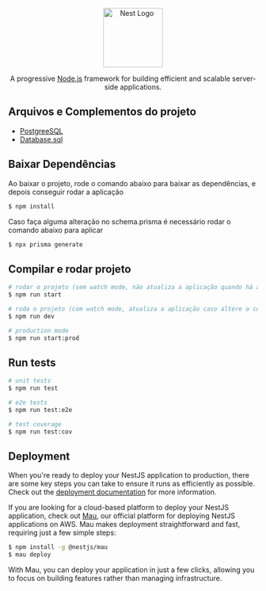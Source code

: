 <p align="center">
  <a href="http://nestjs.com/" target="blank"><img src="https://nestjs.com/img/logo-small.svg" width="120" alt="Nest Logo" /></a>
</p>

[circleci-image]: https://img.shields.io/circleci/build/github/nestjs/nest/master?token=abc123def456
[circleci-url]: https://circleci.com/gh/nestjs/nest

  <p align="center">A progressive <a href="http://nodejs.org" target="_blank">Node.js</a> framework for building efficient and scalable server-side applications.</p>
    
  <!--[![Backers on Open Collective](https://opencollective.com/nest/backers/badge.svg)](https://opencollective.com/nest#backer)
  [![Sponsors on Open Collective](https://opencollective.com/nest/sponsors/badge.svg)](https://opencollective.com/nest#sponsor)-->

## Arquivos e Complementos do projeto

- [PostgreeSQL](https://www.enterprisedb.com/downloads/postgres-postgresql-downloads)
- [Database.sql](https://github.com/MdevSs/flowfeed-backend/raw/main/download/download.zip)


## Baixar Dependências

<p align="left">Ao baixar o projeto, rode o comando abaixo para baixar as dependências, e depois conseguir rodar a aplicação</p>

```bash
$ npm install
```

<p align="left">Caso faça alguma alteração no schema.prisma é necessário rodar o comando abaixo para aplicar</p>

```bash
$ npx prisma generate
```


## Compilar e rodar projeto

```bash
# rodar o projeto (sem watch mode, não atualiza a aplicação quando há alterações no código)
$ npm run start

# roda o projeto (com watch mode, atualiza a aplicação caso altere o código e salve)
$ npm run dev

# production mode
$ npm run start:prod
```

## Run tests

```bash
# unit tests
$ npm run test

# e2e tests
$ npm run test:e2e

# test coverage
$ npm run test:cov
```

## Deployment

When you're ready to deploy your NestJS application to production, there are some key steps you can take to ensure it runs as efficiently as possible. Check out the [deployment documentation](https://docs.nestjs.com/deployment) for more information.

If you are looking for a cloud-based platform to deploy your NestJS application, check out [Mau](https://mau.nestjs.com), our official platform for deploying NestJS applications on AWS. Mau makes deployment straightforward and fast, requiring just a few simple steps:

```bash
$ npm install -g @nestjs/mau
$ mau deploy
```

With Mau, you can deploy your application in just a few clicks, allowing you to focus on building features rather than managing infrastructure.

